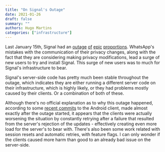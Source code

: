 ```yaml
---
title: "On Signal's Outage"
date: 2021-01-26
draft: false
summary: ""
authors: Hugo Martins
categories: ["infrastructure"]
---
```


Last January 15th, Signal had an [outage](https://www.engadget.com/signal-recovers-from-outage-183256503.html?guccounter=1&guce_referrer=aHR0cHM6Ly93d3cuZ29vZ2xlLmNvbS91cmw_c2E9dCZyY3Q9aiZxPSZlc3JjPXMmc291cmNlPXdlYiZjZD0mdmVkPTJhaFVLRXdpTzZkUF9sS3J1QWhYRW5Gd0tIYmJPQTJBUUZqQUNlZ1FJQkJBQyZ1cmw9aHR0cHMlM0ElMkYlMkZ3d3cuZW5nYWRnZXQuY29tJTJGc2lnbmFsLXJlY292ZXJzLWZyb20tb3V0YWdlLTE4MzI1NjUwMy5odG1sJnVzZz1BT3ZWYXcySllaUkE3SXdXSHByaUZSRnoteTF6&guce_referrer_sig=AQAAAG8yHMsdyzXFkgVEYT2qmVVC3KH1GZs40JvP0TFMs_TDxh9Y2ctOnUSIs6Tvz3D0HN3GKgdY8RcgnacnwdJVGwtfvUVB3dtxVul4yxcC__eWQxBx_LEPTlX2GoTfEQ2YKTeKNFRNF3jf_uE5kCZAcLprAg16zNa0aai9_cvkZA5f) [of](https://www.androidpolice.com/2021/01/16/signal-interference-messaging-app-struggling-with-downtime-in-wake-of-newfound-popularity/) [epic](https://www.theverge.com/2021/1/17/22235707/signal-back-app-privacy-encrypted-outage) [proportions](https://www.republicworld.com/world-news/rest-of-the-world-news/elon-musk-responds-to-signals-global-outage-tweet-after-millions-of-new-sign-ups.html). WhatsApp's mistakes with the communication of their privacy changes, along with the fact that they are considering making privacy modifications, lead a surge of new users to try and install Signal. This surge of new users was to much for Signal's infrastructure to bear.

Signal's server-side code has pretty much been stable throughout the outage, which indicates they are either running a different server code on their infrastructure, which is highly likely, or they had problems mostly caused by their clients. Or a combination of both of these. 

Although there's no official explanation as to why this outage happened, according to some [recent commits](https://github.com/signalapp/Signal-Android/commit/c95f0fce6ee3b78ff82fde865b2ee49288e1303f) to the Android client, made almost exactly after the outage started, it appears that the clients were actually worsening the situation by constantly retrying after a failure that resulted from the server's rejection of the updates - effectively creating even more load for the server's to bear with. There's also been some work related with session resets and automatic retries, with feature flags. I can only wonder if the clients caused more harm than good to an already bad issue on the server-side.